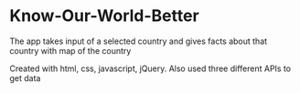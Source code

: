 # Know-Our-World-Better

The app takes input of a selected country and gives facts about that country with map of the country

Created with html, css, javascript, jQuery. Also used three different APIs to get data
